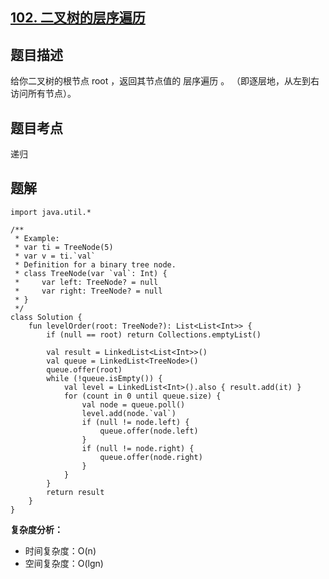 ## [102. 二叉树的层序遍历](https://leetcode.cn/problems/binary-tree-level-order-traversal/description/)

## 题目描述

给你二叉树的根节点 root ，返回其节点值的 层序遍历 。 （即逐层地，从左到右访问所有节点）。

## 题目考点

递归

## 题解
 
```
import java.util.*

/**
 * Example:
 * var ti = TreeNode(5)
 * var v = ti.`val`
 * Definition for a binary tree node.
 * class TreeNode(var `val`: Int) {
 *     var left: TreeNode? = null
 *     var right: TreeNode? = null
 * }
 */
class Solution {
    fun levelOrder(root: TreeNode?): List<List<Int>> {
        if (null == root) return Collections.emptyList()

        val result = LinkedList<List<Int>>()
        val queue = LinkedList<TreeNode>()
        queue.offer(root)
        while (!queue.isEmpty()) {
            val level = LinkedList<Int>().also { result.add(it) }
            for (count in 0 until queue.size) {
                val node = queue.poll()
                level.add(node.`val`)
                if (null != node.left) {
                    queue.offer(node.left)
                }
                if (null != node.right) {
                    queue.offer(node.right)
                }
            }
        }
        return result
    }
}
```

**复杂度分析：**

- 时间复杂度：O(n)
- 空间复杂度：O(lgn) 
